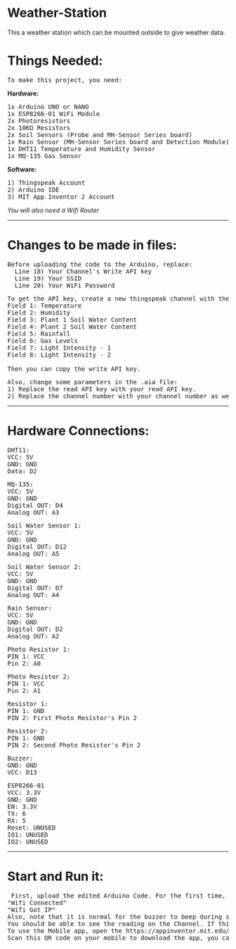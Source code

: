 # Weather-Station
This a weather station which can be mounted outside to give weather data.

# Things Needed:

<pre>To make this project, you need:</pre>
**Hardware:**
<pre>1x Arduino UNO or NANO 
1x ESP8266-01 WiFi Module
2x Photoresistors
2x 10KΩ Resistors
2x Soil Sensors (Probe and MH-Sensor Series board)
1x Rain Sensor (MH-Sensor Series board and Detection Module)
1x DHT11 Temperature and Humidity Sensor
1x MQ-135 Gas Sensor</pre>
**Software:**
<pre>1) Thingspeak Account
2) Arduino IDE
3) MIT App Inventor 2 Account</pre>

*You will also need a Wifi Router*

____________________________________________________________________________________

# Changes to be made in files:

<pre>Before uploading the code to the Arduino, replace:
  Line 18) Your Channel's Write API key
  Line 19) Your SSID
  Line 20) Your WiFi Password
</pre>
<pre>To get the API key, create a new thingspeak channel with the following data:
Field 1: Temperature
Field 2: Humidity
Field 3: Plant 1 Soil Water Content
Field 4: Plant 2 Soil Water Content
Field 5: Rainfall
Field 6: Gas Levels
Field 7: Light Intensity - 1
Field 8: Light Intensity - 2

Then you can copy the write API key.
</pre>

<pre>Also, change some parameters in the .aia file:
1) Replace the read API key with your read API key.
2) Replace the channel number with your channel number as well.
</pre>
_________________________________________________________________________________________

# Hardware Connections:

<pre>DHT11:
VCC: 5V
GND: GND
Data: D2
</pre>

<pre>MQ-135:
VCC: 5V
GND: GND
Digital OUT: D4
Analog OUT: A3
</pre>

<pre>Soil Water Sensor 1:
VCC: 5V
GND: GND
Digital OUT: D12
Analog OUT: A5
</pre>

<pre>Soil Water Sensor 2:
VCC: 5V
GND: GND
Digital OUT: D7
Analog OUT: A4
</pre>

<pre>Rain Sensor:
VCC: 5V
GND: GND
Digital OUT: D2
Analog OUT: A2
</pre>

<pre>Photo Resistor 1:
PIN 1: VCC
Pin 2: A0
</pre>

<pre>Photo Resistor 2:
PIN 1: VCC
Pin 2: A1
</pre>

<pre>Resistor 1:
PIN 1: GND
PIN 2: First Photo Resistor's Pin 2
</pre>

<pre>Resistor 2:
PIN 1: GND
PIN 2: Second Photo Resistor's Pin 2
</pre>

<pre>Buzzer:
GND: GND
VCC: D13
</pre>

<pre>ESP8266-01
VCC: 3.3V
GND: GND
EN: 3.3V
TX: 6
RX: 5
Reset: UNUSED
IO1: UNUSED
IO2: UNUSED
</pre>

_________________________________________________________________________________

# Start and Run it:

<pre> First, upload the edited Arduino Code. For the first time, you can use the Serial Monitor. Normally, it will show messages such as:
"Wifi Connected"
"Wifi Got IP"
Also, note that it is normal for the buzzer to beep during startup. In every ~20 Seconds, it will send a reading to the Thingspeak Server. 
You should be able to see the reading on the Channel. If this works, then you can use a external adapter with a rating of either '9V 1.2A' or '12V 1.2A'.
To use the Mobile app, open the https://appinventor.mit.edu/ site, open your project, click on 'build', then on '.apk'. After Compiling, you will get a QR code.
Scan this QR code on your mobile to download the app, you can use the Auto-Update feature. This will get you the values in the table.
</pre>
